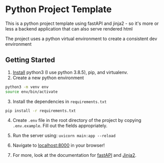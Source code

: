 # Python Project Template

This is a python project template using fastAPI and jinja2 - so it's more or less a backend application that can also serve rendered html

The project uses a python virtual environment to create a consistent dev environment

## Getting Started

1. [Install](https://packaging.python.org/en/latest/guides/installing-using-pip-and-virtual-environments/) python3 (I use python 3.8.5), pip, and virtualenv.
2. Create a new python environment

```bash
python3 -m venv env
source env/bin/activate
```

3. Install the dependencies in `requirements.txt`

```bash
pip install -r requirements.txt
```

4. Create `.env` file in the root directory of the project by copying `.env.example`. Fill out the fields appropriately.

5. Run the server using: `uvicorn main:app --reload`

6. Navigate to [localhost:8000](localhost:8000) in your browser!

7. For more, look at the documentation for [fastAPI](https://fastapi.tiangolo.com/) and [Jinja2](https://jinja.palletsprojects.com/en/3.1.x/).

